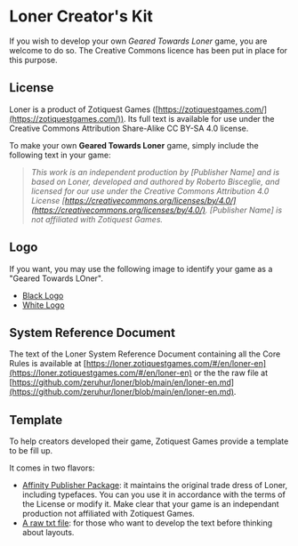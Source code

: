 # Loner Creator's Kit

If you wish to develop your own _Geared Towards Loner_ game, you are welcome to do so. The Creative Commons licence has been put in place for this purpose. 

## License

Loner is a product of Zotiquest Games ([https://zotiquestgames.com/](https://zotiquestgames.com/)). Its full text is available for use under the Creative Commons Attribution Share-Alike CC BY-SA 4.0 license.

To make your own **Geared Towards Loner** game, simply include the following text in your game:

> _This work is an independent production by [Publisher Name] and is based on Loner, developed and authored by Roberto Bisceglie, and licensed for our use under the Creative Commons Attribution 4.0 License [https://creativecommons.org/licenses/by/4.0/](https://creativecommons.org/licenses/by/4.0/). [Publisher Name] is not affiliated with Zotiquest Games._

## Logo

If you want, you may use the following image to identify your game as a "Geared Towards LOner".

- [Black Logo](https://github.com/zeruhur/loner/blob/main/assets/stamp.png)  
- [White Logo](https://github.com/zeruhur/loner/blob/main/assets/stamp_neg.png)

## System Reference Document

The text of the Loner System Reference Document containing all the Core Rules is available at [https://loner.zotiquestgames.com/#/en/loner-en](https://loner.zotiquestgames.com/#/en/loner-en) or the the raw file at [https://github.com/zeruhur/loner/blob/main/en/loner-en.md](https://github.com/zeruhur/loner/blob/main/en/loner-en.md).

## Template

To help creators developed their game, Zotiquest Games provide a template to be fill up.

It comes in two flavors:

- [Affinity Publisher Package](): it maintains the original trade dress of Loner, including typefaces. You can you use it in accordance with the terms of the License or modify it. Make clear that your game is an independant production not affiliated with Zotiquest Games.
- [A raw txt file](https://github.com/zeruhur/loner/tree/main/en/loner_creator_kit.md): for those who want to develop the text before thinking about layouts.
